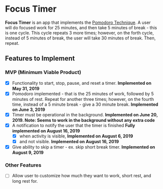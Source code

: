 # Focus Timer

**Focus Timer** is an app that implements the [Pomodoro Technique](https://en.wikipedia.org/wiki/Pomodoro_Technique).
A user will do focused work for 25 minutes, and then take 5 minutes of break - this is one cycle. This cycle repeats
3 more times; however, on the forth cycle, instead of 5 minutes of break, the user will
take 30 minutes of break. Then, repeat.

## Features to Implement

### MVP (Minimum Viable Product)

- [x] Functionality to start, stop, pause, and reset a timer. **Implemented on May 31, 2019**
- [x] Pomodoro implemented - that is the 25 minutes of work, followed by 5 minutes of rest.
      Repeat for another three times; however, on the fourth time, instead of a 5 minute break - give
      a 30 minute break. **Implemented on June 3, 2019**
- [x] Timer must be operational in the background. **Implemented on June 20, 2019. Note: Seems to work in the background without any extra code**
- [x] A notification to notify the user that the timer is finished **Fully implemented on August 16, 2019**
  - [x] when activity is visible, **Implemented on August 6, 2019**
  - [x] and not visible. **Implemented on August 16, 2019**
- [x] Give ability to skip a timer - ex. skip short break timer. **Implemented on August 9, 2019**

### Other Features

- [ ] Allow user to customize how much they want to work, short rest, and long rest for.

